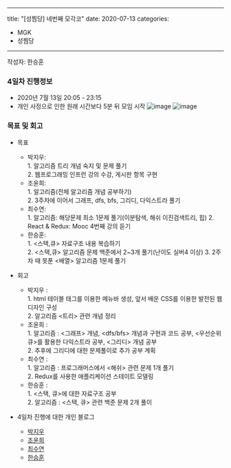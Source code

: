 
---
title: "[성찜당] 네번째 모각코"
date: 2020-07-13
categories: 
 - MGK
 - 성찜당
--- 

작성자: 한승훈
### 4일차 진행정보  
+ 2020년 7월 13일 20:05 - 23:15  
+ 개인 사정으로 인한 원래 시간보다 5분 뒤 모임 시작
![image](https://user-images.githubusercontent.com/34434155/87302014-90284a00-c54b-11ea-833b-fe7f73bde07c.png)
![image](https://user-images.githubusercontent.com/34434155/87302054-a6cea100-c54b-11ea-87c8-202e6e335fa9.png)
### 목표 및 회고  
+ 목표  
  - 박지우:   
        1. 알고리즘 트리 개념 숙지 및 문제 풀기    
        2. 웹프로그래밍 인프런 강의 수강, 게시판 항목 구현   
  - 조윤희:   
        1. 알고리즘(전체 알고리즘 개념 공부하기)   
        2. 3주차에 이어서 그래프, dfs, bfs, 그리디, 다익스트라 풀기    
  - 최수연:   
        1. 알고리즘: 해당문제 최소 1문제 풀기(이분탐색, 해쉬 이진검색트리, 힙)
        2. React & Redux: Mooc 4번째 강의 듣기         
  - 한승훈:   
        1. <스택,큐> 자료구조 내용 복습하기   
        2. <스택,큐> 알고리즘 문제 백준에서 2~3개 풀기(난이도 실버4 이상)
        3. 2주차 때 못푼 <배열> 알고리즘 1문제 풀기
+ 회고  
  - 박지우 :  
        1. html 테이블 태그를 이용한 메뉴바 생성, 앞서 배운 CSS를 이용한 발전된 웹디자인 구성  
        2. 알고리즘 <트리> 관련 개념 정리  
  - 조윤희 :  
        1. 알고리즘 : <그래프> 개념, <dfs/bfs> 개념과 구현과 코드 공부, <우선순위 큐>를 활용한 다익스트라 공부, <그리디> 개념 공부  
        2. 추후에 그리디에 대한 문제풀이로 추가 공부 계획 
  - 최수연 :      
        1. 알고리즘 : 프로그래머스에서 <해쉬> 관련 문제 1개 풀기     
        2. Redux를 사용한 애플리케이션 스테이트 모델링      
  - 한승훈 :  
        1. <스택, 큐>에 대한 자료구조 공부      
        2. 알고리즘 : <스택, 큐> 관련 백준 문제 2개 풀이       
   
   
+ 4일차 진행에 대한 개인 블로그  
  - [박지우](https://jwpark6.github.io/day4/)  
  - [조윤희](https://uni2237.github.io/mgc/mgc04/)  
  - [최수연](https://suyeonchoi.github.io/mgk/%EB%AA%A8%EA%B0%81%EC%BD%94/fifth-mgk-post/)  
  - [한승훈](https://gooriiie.github.io/%EB%AA%A8%EA%B0%81%EC%BD%94-4%EC%A3%BC%EC%B0%A8-%EB%AA%A9%ED%91%9C%EC%99%80-%ED%9A%8C%EA%B3%A0/)
